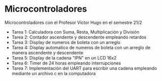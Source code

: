 # Microcontroladores
Microcontroladores con el Profesor Víctor Hugo en el semestre 21/2

 - Tarea 1: Calculadora con Suma, Resta, Multiplicación y División
 - Tarea 2: Contador ascendente y descendente empleando retardos
 - Tarea 3: Display de numeros de boleta con un arreglo
 - Tarea 4: Display automatico de numeros de boleta con un arreglo de manera ascendente y descendente
 - Tarea 5: Display de la cadena "IPN" en un LCD 16x2
 - Tarea 6: Timer de 24 horas empleando interrupciones
 - Tarea 7: Implementación del UART para escribir una cadena empleando mediante un archivo c en la computadora
